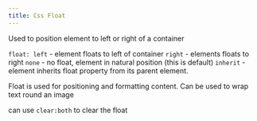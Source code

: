 ```yaml
---
title: Css Float
---
```


Used to position element to left or right of a container

`float: left` - element floats to left of container
`right` - elements floats to right
`none` - no float, element in natural position (this is default)
`inherit` - element inherits float property from its parent element.

Float is used for positioning and formatting content. Can be used to wrap text round an image

can use `clear:both` to clear the float
